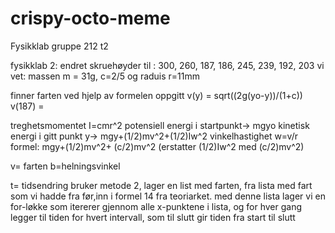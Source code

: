 # crispy-octo-meme
Fysikklab gruppe 212 t2

fysikklab 2:
endret skruehøyder til : 300, 260, 187, 186, 245, 239, 192, 203
vi vet: massen m = 31g, c=2/5 og raduis r=11mm

finner farten ved hjelp av formelen oppgitt v(y) = sqrt((2g(yo-y))/(1+c))
v(187) = 

treghetsmomentet I=cmr^2
potensiell energi i startpunkt-> mgyo
kinetisk energi i gitt punkt y-> mgy+(1/2)mv^2+(1/2)Iw^2
vinkelhastighet w=v/r
formel: mgy+(1/2)mv^2+ (c/2)mv^2   (erstatter (1/2)Iw^2 med (c/2)mv^2)

v= farten
b=helningsvinkel




t= tidsendring 
bruker metode 2, 
lager en list med farten, fra lista med fart som vi hadde fra før,inn i formel 14 fra teoriarket.
med denne lista lager vi en for-løkke som itererer gjennom alle x-punktene i lista, 
og for hver gang legger til tiden for hvert intervall, som til slutt gir tiden fra start til slutt
